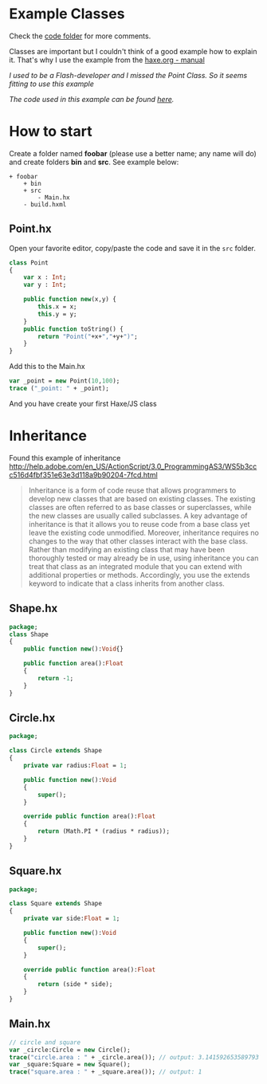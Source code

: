 # Example Classes

Check the [code folder](https://github.com/MatthijsKamstra/haxejs/tree/master/04classes/code) for more comments.

Classes are important but I couldn't think of a good example how to explain it.
That's why I use the example from the [haxe.org - manual](http://haxe.org/manual/types-class-instance.html)

*I used to be a Flash-developer and I missed the Point Class. So it seems fitting to use this example*

_The code used in this example can be found [here](https://github.com/MatthijsKamstra/haxejs/tree/master/04classes/code)._

# How to start

Create a folder named **foobar** (please use a better name; any name will do) and create folders **bin** and **src**.
See example below:

```
+ foobar
	+ bin
	+ src
		- Main.hx
	- build.hxml
```


## Point.hx

Open your favorite editor, copy/paste the code and save it in the `src` folder.

```haxe
class Point
{
	var x : Int;
	var y : Int;

	public function new(x,y) {
		this.x = x;
		this.y = y;
	}
	public function toString() {
		return "Point("+x+","+y+")";
	}
}
```

Add this to the Main.hx

```haxe
var _point = new Point(10,100);
trace ("_point: " + _point);
```

And you have create your first Haxe/JS class


# Inheritance

Found this example of inheritance
<http://help.adobe.com/en_US/ActionScript/3.0_ProgrammingAS3/WS5b3ccc516d4fbf351e63e3d118a9b90204-7fcd.html>

> Inheritance is a form of code reuse that allows programmers to develop new classes that are based on existing classes. The existing classes are often referred to as base classes or superclasses, while the new classes are usually called subclasses. A key advantage of inheritance is that it allows you to reuse code from a base class yet leave the existing code unmodified. Moreover, inheritance requires no changes to the way that other classes interact with the base class. Rather than modifying an existing class that may have been thoroughly tested or may already be in use, using inheritance you can treat that class as an integrated module that you can extend with additional properties or methods. Accordingly, you use the extends keyword to indicate that a class inherits from another class.

## Shape.hx

```haxe
package;
class Shape
{
	public function new():Void{}

	public function area():Float
	{
		return -1;
	}
}

```
## Circle.hx

```haxe
package;

class Circle extends Shape
{
	private var radius:Float = 1;

	public function new():Void
	{
		super();
	}

	override public function area():Float
	{
		return (Math.PI * (radius * radius));
	}
}
```


## Square.hx

```haxe
package;

class Square extends Shape
{
	private var side:Float = 1;

	public function new():Void
	{
		super();
	}

	override public function area():Float
	{
		return (side * side);
	}
}
```

## Main.hx

```haxe
// circle and square
var _circle:Circle = new Circle();
trace("circle.area : " + _circle.area()); // output: 3.141592653589793
var _square:Square = new Square();
trace("square.area : " + _square.area()); // output: 1
```

